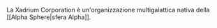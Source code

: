 La Xadrium Corporation è un'organizzazione multigalattica nativa della [[Alpha Sphere|sfera Alpha]].